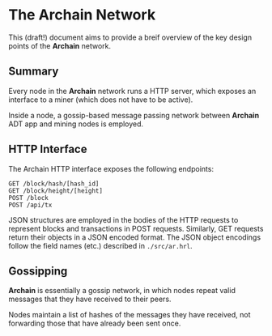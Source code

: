 # The Archain Network

This (draft!) document aims to provide a breif overview of the key design points of the **Archain** network.

## Summary

Every node in the **Archain** network runs a HTTP server, which exposes an interface to a miner (which does not have to be active).

Inside a node, a gossip-based message passing network between **Archain** ADT app and mining nodes is employed.

## HTTP Interface

The Archain HTTP interface exposes the following endpoints:

```
GET /block/hash/[hash_id]
GET /block/height/[height]
POST /block
POST /api/tx
```

JSON structures are employed in the bodies of the HTTP requests to represent blocks and transactions in POST requests. Similarly, GET requests return their objects in a JSON encoded format. The JSON object encodings follow the field names (etc.) described in `./src/ar.hrl`.

## Gossipping

**Archain** is essentially a gossip network, in which nodes repeat valid messages that they have received to their peers.

Nodes maintain a list of hashes of the messages they have received, not forwarding those that have already been sent once.

